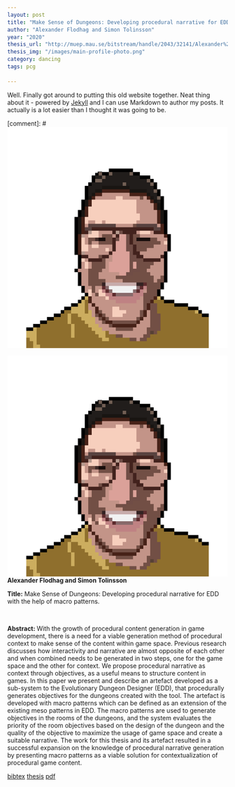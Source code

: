 ```yaml
---
layout: post
title: "Make Sense of Dungeons: Developing procedural narrative for EDD with the help of macro patterns"
author: "Alexander Flodhag and Simon Tolinsson"
year: "2020"
thesis_url: "http://muep.mau.se/bitstream/handle/2043/32141/Alexander%20Flodhag%20Simon%20Tolinsson.pdf?sequence=1&isAllowed=y"
thesis_img: "/images/main-profile-photo.png"
category: dancing
tags: pcg

---
```


Well. Finally got around to putting this old website together. Neat thing about it - powered by [Jekyll](http://jekyllrb.com) and I can use Markdown to author my posts. It actually is a lot easier than I thought it was going to be.

[comment]: # ![image](/images/main-profile-photo.png) 


<div class="thesis-picture">
<img class="pic" src="/images/main-profile-photo.png" align="middle"/>
</div>
<div class="thesis-text">
<strong>Alexander Flodhag and Simon Tolinsson</strong>

<br>

<strong>Title:</strong> Make Sense of Dungeons: Developing procedural narrative for EDD with the help of macro patterns.

<br>

<p class="abstract"><strong>Abstract: </strong> With the growth of procedural content generation in game development, 
there is a need for a viable generation method of procedural context to make sense of the content 
within game space. Previous research discusses how interactivity and narrative are almost opposite 
of each other and when combined needs to be generated in two steps, one for the game space and the 
other for context. We propose procedural narrative as context through objectives, as a useful means 
to structure content in games. In this paper we present and describe an artefact developed as a sub-system 
to the Evolutionary Dungeon Designer (EDD), that procedurally generates objectives for the dungeons created 
with the tool. The artefact is developed with macro patterns which can be defined as an extension of 
the existing meso patterns in EDD. The macro patterns are used to generate objectives in the rooms of the dungeons, 
and the system evaluates the priority of the room objectives based on the design of the dungeon and 
the quality of the objective to maximize the usage of game space and create a suitable narrative. 
The work for this thesis and its artefact resulted in a successful expansion on the knowledge of 
procedural narrative generation by presenting macro patterns as a viable solution 
for contextualization of procedural game content.</p>

<div class="links"> 
    <a class="link-text" href="https://github.com/{{site.github_username}}">bibtex</a>
    <a class="link-text" href="http://muep.mau.se/bitstream/handle/2043/32141/Alexander%20Flodhag%20Simon%20Tolinsson.pdf?sequence=1&isAllowed=y"  target="_blank">
        thesis</a>
    <a class="link-text" href="https://github.com/{{site.github_username}}">pdf</a>
</div>